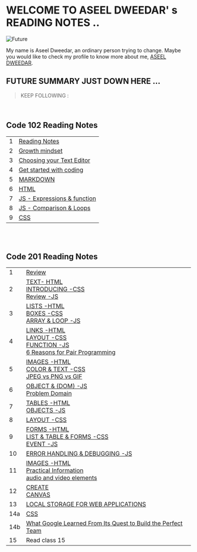 # WELCOME TO ASEEL DWEEDAR' s READING NOTES ..
![Future](https://res.cloudinary.com/karl-tech/image/upload/v1504037663/ethereum-coffee-roach_aajijn.jpg)



My name is Aseel Dweedar, an ordinary person trying to change.
Maybe you would like to check my profile to know more about me, [ASEEL DWEEDAR](https://github.com/Aseel-Dweedar).

## FUTURE SUMMARY JUST DOWN HERE ...
> KEEP FOLLOWING :

<br/>

## **Code 102 Reading Notes**

|||
|--|--|
|1|[Reading Notes](https://aseel-dweedar.github.io/reading-notes/)|
|2|[Growth mindset](https://aseel-dweedar.github.io/reading-notes/growth-mindset)|
|3|[Choosing your Text Editor](https://aseel-dweedar.github.io/reading-notes/choosing-a-text-editor)|
|4|[Get started with coding](https://aseel-dweedar.github.io/reading-notes/get-started-with-coding)|
|5|[MARKDOWN](https://aseel-dweedar.github.io/reading-notes/Markdown)|
|6|[HTML](https://aseel-dweedar.github.io/reading-notes/html)|
|7|[JS - Expressions & function](https://aseel-dweedar.github.io/reading-notes/javascript)|
|8|[JS - Comparison & Loops](https://aseel-dweedar.github.io/reading-notes/javascript2)|
|9|[CSS](https://aseel-dweedar.github.io/reading-notes/css)|


<br/><br/>

## **Code 201 Reading Notes**

|||
|--|--|
|1|[Review ](class-01.md)|
|2|[TEXT- HTML <br> INTRODUCING -CSS <br> Review -JS](class-02.md)|
|3|[LISTS -HTML <br> BOXES -CSS <br> ARRAY & LOOP -JS ](class-03.md)|
|4|[LINKS -HTML <br> LAYOUT -CSS <br> FUNCTION -JS <br> 6 Reasons for Pair Programming](class-04.md)|
|5|[IMAGES -HTML <br> COLOR & TEXT -CSS <br> JPEG vs PNG vs GIF ](class-05.md)|
|6|[OBJECT & (DOM) -JS <br> Problem Domain ](class-06.md)|
|7|[TABLES -HTML <br> OBJECTS -JS ](class-07.md)|
|8|[LAYOUT -CSS ](class-08.md)|
|9|[FORMS -HTML <br> LIST & TABLE & FORMS -CSS <br> EVENT -JS ](class-09.md)|
|10|[ERROR HANDLING & DEBUGGING -JS ](class-10.md)|
|11|[IMAGES -HTML <br> Practical Information <br>  audio and video elements ](class-11.md)|
|12|[CREATE <br> CANVAS](class-12.md)|
|13|[LOCAL STORAGE FOR WEB APPLICATIONS](class-13.md)|
|14a|[CSS](class-14a.md)|
|14b|[What Google Learned From Its Quest to Build the Perfect Team](class-14b.md)|
|15|Read class 15|

